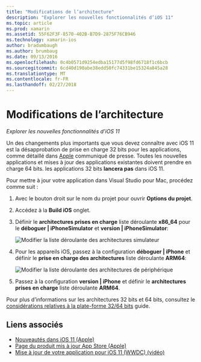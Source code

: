 ```yaml
---
title: "Modifications de l’architecture"
description: "Explorer les nouvelles fonctionnalités d’iOS 11"
ms.topic: article
ms.prod: xamarin
ms.assetid: 55F62F3F-8570-402B-B7D9-2875F76CB946
ms.technology: xamarin-ios
author: bradumbaugh
ms.author: brumbaug
ms.date: 09/13/2016
ms.openlocfilehash: 0c4b0571d9254edba15177d5f98fd6718f1c6bcb
ms.sourcegitcommit: 6cd40d190abe38edd50fc74331be15324a845a28
ms.translationtype: MT
ms.contentlocale: fr-FR
ms.lasthandoff: 02/27/2018
---
```

# <a name="architecture-changes"></a>Modifications de l’architecture

_Explorer les nouvelles fonctionnalités d’iOS 11_

Un des changements plus importants que vous devez connaître avec iOS 11 est la désapprobation de prise en charge 32 bits pour les applications, comme détaillé dans [Apple](https://developer.apple.com/news/?id=06282017b) communiqué de presse. Toutes les nouvelles applications et mises à jour des applications existantes doivent prendre en charge 64 bits. les applications 32 bits **lancera pas** dans iOS 11.

Pour mettre à jour votre application dans Visual Studio pour Mac, procédez comme suit :

1. Avec le bouton droit sur le nom du projet pour ouvrir **Options du projet**.
2. Accédez à la **Build iOS** onglet.
3. Définir le **architectures prises en charge** liste déroulante **x86_64** pour le **déboguer | iPhoneSimulator** et **version | iPhoneSimulator**:

    ![Modifier la liste déroulante des architectures simulateur](architecture-changes-images/image1.png)

4. Pour les appareils iOS, passez à la configuration **déboguer | iPhone** et définir le **prise en charge des architectures** liste déroulante **ARM64**:

    ![Modifier la liste déroulante des architectures de périphérique](architecture-changes-images/image2.png)

5. Passez à la configuration **version | iPhone** et définir le **architectures prises en charge** liste déroulante **ARM64**.

Pour plus d’informations sur les architectures 32 bits et 64 bits, consultez le [considérations relatives à la plate-forme 32/64 bits](~/cross-platform/macios/32-and-64.md#ios) guide.

## <a name="related-links"></a>Liens associés

- [Nouveautés dans iOS 11 (Apple)](https://developer.apple.com/ios/)
- [Page du produit mis à jour App Store (Apple)](https://developer.apple.com/app-store/product-page/)
- [Mise à jour de votre application pour iOS 11 (WWDC) (vidéo)](https://developer.apple.com/videos/play/wwdc2017/204/)
